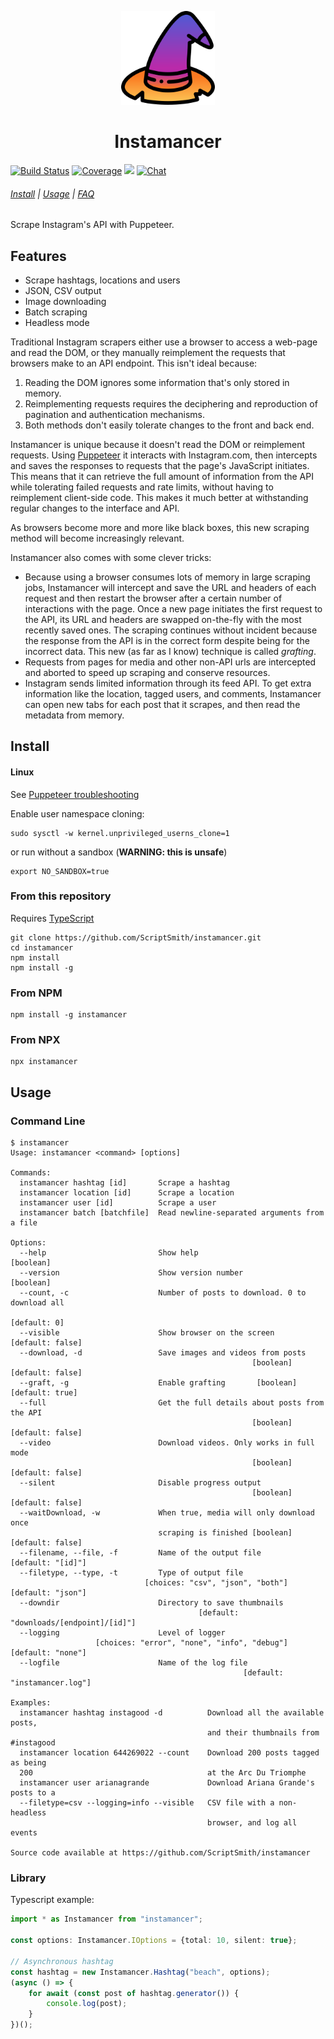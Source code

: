 <p align="center">
<img src="assets/logo.png" height="150" title="Icon made by Freepik (www.freepik.com) available at www.flaticon.com. CC 3.0 BY licensed (http://creativecommons.org/licenses/by/3.0/)">
</p>

<h1 align="center">Instamancer</h1>

[![Build Status](https://travis-ci.com/ScriptSmith/instamancer.svg?token=s9KJfKerUtoC75SEgCjT&branch=master)](https://travis-ci.com/ScriptSmith/instamancer)
[![Coverage](https://img.shields.io/codecov/c/github/scriptsmith/instamancer.svg)](https://codecov.io/gh/scriptsmith/instamancer/)
[![](https://img.shields.io/github/license/scriptsmith/instamancer.svg)](https://github.com/ScriptSmith/instamancer/blob/master/LICENSE)
[![Chat](https://img.shields.io/gitter/room/instamancer/instamancer.svg)](https://gitter.im/instamancer) 

###### [Install](#Install) | [Usage](#Usage) | [FAQ](FAQ.md)

Scrape Instagram's API with Puppeteer.

## Features
- Scrape hashtags, locations and users
- JSON, CSV output
- Image downloading
- Batch scraping
- Headless mode


Traditional Instagram scrapers either use a browser to access a web-page and read the DOM, or they manually reimplement the requests that browsers make to an API endpoint. This isn't ideal because:
 
1. Reading the DOM ignores some information that's only stored in memory.
2. Reimplementing requests requires the deciphering and reproduction of pagination and authentication mechanisms.
3. Both methods don't easily tolerate changes to the front and back end.

Instamancer is unique because it doesn't read the DOM or reimplement requests. Using [Puppeteer](https://github.com/GoogleChrome/puppeteer/) it interacts with Instagram.com, then intercepts and saves the responses to requests that the page's JavaScript initiates. This means that it can retrieve the full amount of information from the API while tolerating failed requests and rate limits, without having to reimplement client-side code. This makes it much better at withstanding regular changes to the interface and API.

As browsers become more and more like black boxes, this new scraping method will become increasingly relevant.

Instamancer also comes with some clever tricks:

- Because using a browser consumes lots of memory in large scraping jobs, Instamancer will intercept and save the URL and headers of each request and then restart the browser after a certain number of interactions with the page. Once a new page initiates the first request to the API, its URL and headers are swapped on-the-fly with the most recently saved ones. The scraping continues without incident because the response from the API is in the correct form despite being for the incorrect data. This new (as far as I know) technique is called *grafting*.
- Requests from pages for media and other non-API urls are intercepted and aborted to speed up scraping and conserve resources.
- Instagram sends limited information through its feed API. To get extra information like the location, tagged users, and comments, Instamancer can open new tabs for each post that it scrapes, and then read the metadata from memory.


## Install

#### Linux
See [Puppeteer troubleshooting](https://github.com/GoogleChrome/puppeteer/blob/master/docs/troubleshooting.md#chrome-headless-fails-due-to-sandbox-issues)

Enable user namespace cloning:
```
sudo sysctl -w kernel.unprivileged_userns_clone=1
``` 

or run without a sandbox (**WARNING: this is unsafe**)

```
export NO_SANDBOX=true
```

### From this repository
Requires [TypeScript](https://github.com/Microsoft/TypeScript#installing)

```
git clone https://github.com/ScriptSmith/instamancer.git
cd instamancer
npm install
npm install -g
``` 

### From NPM

```
npm install -g instamancer
```

### From NPX

```
npx instamancer
```

## Usage

### Command Line
```
$ instamancer
Usage: instamancer <command> [options]

Commands:
  instamancer hashtag [id]       Scrape a hashtag
  instamancer location [id]      Scrape a location
  instamancer user [id]          Scrape a user
  instamancer batch [batchfile]  Read newline-separated arguments from a file

Options:
  --help                         Show help                             [boolean]
  --version                      Show version number                   [boolean]
  --count, -c                    Number of posts to download. 0 to download all
                                                                    [default: 0]
  --visible                      Show browser on the screen     [default: false]
  --download, -d                 Save images and videos from posts
                                                      [boolean] [default: false]
  --graft, -g                    Enable grafting       [boolean] [default: true]
  --full                         Get the full details about posts from the API
                                                      [boolean] [default: false]
  --video                        Download videos. Only works in full mode
                                                      [boolean] [default: false]
  --silent                       Disable progress output
                                                      [boolean] [default: false]
  --waitDownload, -w             When true, media will only download once
                                 scraping is finished [boolean] [default: false]
  --filename, --file, -f         Name of the output file       [default: "[id]"]
  --filetype, --type, -t         Type of output file
                              [choices: "csv", "json", "both"] [default: "json"]
  --downdir                      Directory to save thumbnails
                                          [default: "downloads/[endpoint]/[id]"]
  --logging                      Level of logger
                   [choices: "error", "none", "info", "debug"] [default: "none"]
  --logfile                      Name of the log file
                                                    [default: "instamancer.log"]

Examples:
  instamancer hashtag instagood -d          Download all the available posts,
                                            and their thumbnails from #instagood
  instamancer location 644269022 --count    Download 200 posts tagged as being
  200                                       at the Arc Du Triomphe
  instamancer user arianagrande             Download Ariana Grande's posts to a
  --filetype=csv --logging=info --visible   CSV file with a non-headless
                                            browser, and log all events

Source code available at https://github.com/ScriptSmith/instamancer
```

### Library

Typescript example:
```typescript
import * as Instamancer from "instamancer";

const options: Instamancer.IOptions = {total: 10, silent: true};

// Asynchronous hashtag
const hashtag = new Instamancer.Hashtag("beach", options);
(async () => {
    for await (const post of hashtag.generator()) {
        console.log(post);
    }
})();
```